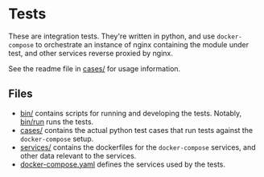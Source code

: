 Tests
=====
These are integration tests.  They're written in python, and use
`docker-compose` to orchestrate an instance of nginx containing the module
under test, and other services reverse proxied by nginx.

See the readme file in [cases/](cases/) for usage information.

Files
-----
- [bin/](bin/) contains scripts for running and developing the tests.  Notably,
  [bin/run](bin/run) runs the tests.
- [cases/](cases/) contains the actual python test cases that run tests against
  the `docker-compose` setup.
- [services/](services/) contains the dockerfiles for the `docker-compose`
  services, and other data relevant to the services.
- [docker-compose.yaml](docker-compose.yml) defines the services used by the
  tests.
